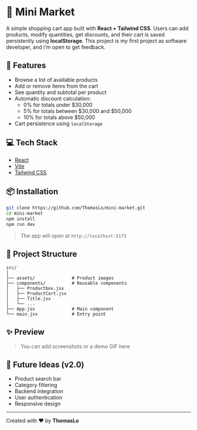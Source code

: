 # 🛒 Mini Market

A simple shopping cart app built with **React + Tailwind CSS**. Users can add products, modify quantities, get discounts, and their cart is saved persistently using **localStorage**. This project is my first project as software developer, and i'm open to get feedback.

## 🚀 Features

- Browse a list of available products
- Add or remove items from the cart
- See quantity and subtotal per product
- Automatic discount calculation:
  - 0% for totals under $30,000
  - 5% for totals between $30,000 and $50,000
  - 10% for totals above $50,000
- Cart persistence using `localStorage`

## 💻 Tech Stack

- [React](https://reactjs.org/)
- [Vite](https://vitejs.dev/)
- [Tailwind CSS](https://tailwindcss.com/)

## 📦 Installation

```bash
git clone https://github.com/ThomasLo/mini-market.git
cd mini-market
npm install
npm run dev
```

> The app will open at `http://localhost:5173`

## 📁 Project Structure

```
src/
│
├── assets/              # Product images
├── components/          # Reusable components
│   ├── Productbox.jsx
│   ├── ProductCart.jsx
│   ├── Title.jsx
│   └── ...
├── App.jsx              # Main component
└── main.jsx             # Entry point
```

## ✨ Preview

> You can add screenshots or a demo GIF here

## 🔮 Future Ideas (v2.0)

- Product search bar
- Category filtering
- Backend integration
- User authentication
- Responsive design

---

Created with ❤️ by **ThomasLo**
